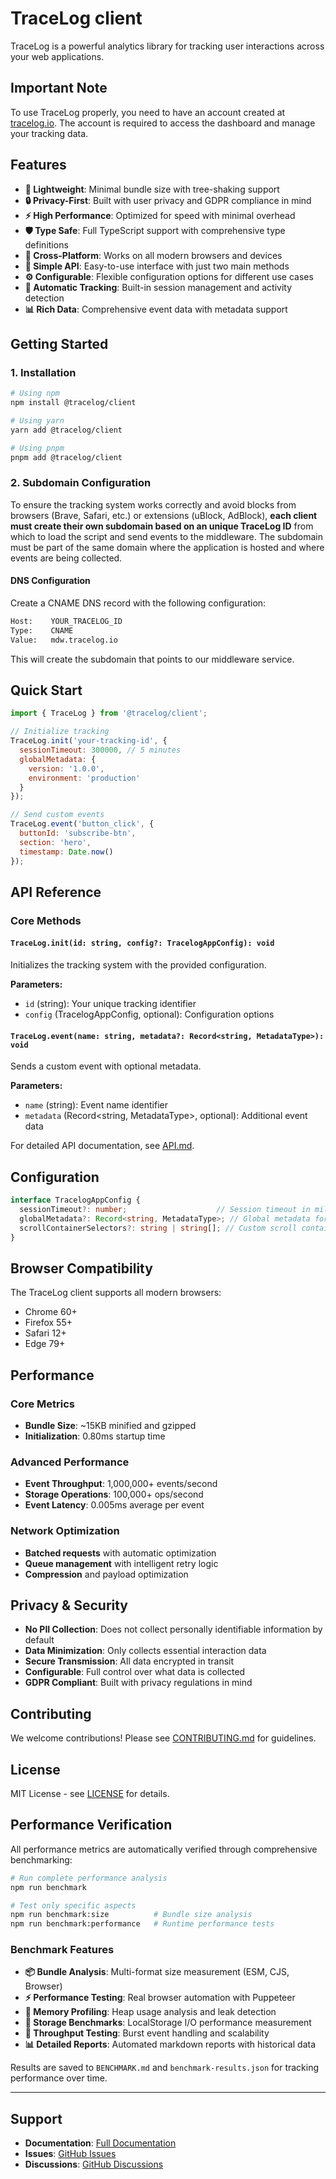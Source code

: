 # TraceLog client

TraceLog is a powerful analytics library for tracking user interactions across your web applications.

## Important Note

To use TraceLog properly, you need to have an account created at [tracelog.io](https://tracelog.io). The account is required to access the dashboard and manage your tracking data.

## Features

- **🚀 Lightweight**: Minimal bundle size with tree-shaking support
- **🔒 Privacy-First**: Built with user privacy and GDPR compliance in mind
- **⚡ High Performance**: Optimized for speed with minimal overhead
- **🛡️ Type Safe**: Full TypeScript support with comprehensive type definitions
- **📱 Cross-Platform**: Works on all modern browsers and devices
- **🎯 Simple API**: Easy-to-use interface with just two main methods
- **⚙️ Configurable**: Flexible configuration options for different use cases
- **🔄 Automatic Tracking**: Built-in session management and activity detection
- **📊 Rich Data**: Comprehensive event data with metadata support

## Getting Started

### 1. Installation

```bash
# Using npm
npm install @tracelog/client

# Using yarn
yarn add @tracelog/client

# Using pnpm
pnpm add @tracelog/client
```

### 2. Subdomain Configuration

To ensure the tracking system works correctly and avoid blocks from browsers (Brave, Safari, etc.) or extensions (uBlock, AdBlock), **each client must create their own subdomain based on an unique TraceLog ID** from which to load the script and send events to the middleware. The subdomain must be part of the same domain where the application is hosted and where events are being collected.

#### DNS Configuration
Create a CNAME DNS record with the following configuration:

```bash
Host:    YOUR_TRACELOG_ID
Type:    CNAME
Value:   mdw.tracelog.io
```

This will create the subdomain that points to our middleware service.

## Quick Start

```javascript
import { TraceLog } from '@tracelog/client';

// Initialize tracking
TraceLog.init('your-tracking-id', {
  sessionTimeout: 300000, // 5 minutes
  globalMetadata: {
    version: '1.0.0',
    environment: 'production'
  }
});

// Send custom events
TraceLog.event('button_click', {
  buttonId: 'subscribe-btn',
  section: 'hero',
  timestamp: Date.now()
});
```

## API Reference

### Core Methods

#### `TraceLog.init(id: string, config?: TracelogAppConfig): void`

Initializes the tracking system with the provided configuration.

**Parameters:**
- `id` (string): Your unique tracking identifier
- `config` (TracelogAppConfig, optional): Configuration options

#### `TraceLog.event(name: string, metadata?: Record<string, MetadataType>): void`

Sends a custom event with optional metadata.

**Parameters:**
- `name` (string): Event name identifier
- `metadata` (Record<string, MetadataType>, optional): Additional event data

For detailed API documentation, see [API.md](./API.md).

## Configuration

```typescript
interface TracelogAppConfig {
  sessionTimeout?: number;                    // Session timeout in milliseconds (default: 15 minutes)
  globalMetadata?: Record<string, MetadataType>; // Global metadata for all events
  scrollContainerSelectors?: string | string[]; // Custom scroll containers
}
```

## Browser Compatibility

The TraceLog client supports all modern browsers:

- Chrome 60+
- Firefox 55+
- Safari 12+
- Edge 79+

## Performance

### Core Metrics
- **Bundle Size**: ~15KB minified and gzipped
- **Initialization**: 0.80ms startup time

### Advanced Performance  
- **Event Throughput**: 1,000,000+ events/second
- **Storage Operations**: 100,000+ ops/second
- **Event Latency**: 0.005ms average per event

### Network Optimization
- **Batched requests** with automatic optimization
- **Queue management** with intelligent retry logic
- **Compression** and payload optimization

## Privacy & Security

- **No PII Collection**: Does not collect personally identifiable information by default
- **Data Minimization**: Only collects essential interaction data
- **Secure Transmission**: All data encrypted in transit
- **Configurable**: Full control over what data is collected
- **GDPR Compliant**: Built with privacy regulations in mind

## Contributing

We welcome contributions! Please see [CONTRIBUTING.md](./CONTRIBUTING.md) for guidelines.

## License

MIT License - see [LICENSE](./LICENSE) for details.

## Performance Verification

All performance metrics are automatically verified through comprehensive benchmarking:

```bash
# Run complete performance analysis
npm run benchmark

# Test only specific aspects
npm run benchmark:size          # Bundle size analysis  
npm run benchmark:performance   # Runtime performance tests
```

### Benchmark Features

- **📦 Bundle Analysis**: Multi-format size measurement (ESM, CJS, Browser)
- **⚡ Performance Testing**: Real browser automation with Puppeteer  
- **🧠 Memory Profiling**: Heap usage analysis and leak detection
- **💾 Storage Benchmarks**: LocalStorage I/O performance measurement
- **🚀 Throughput Testing**: Burst event handling and scalability
- **📊 Detailed Reports**: Automated markdown reports with historical data

Results are saved to `BENCHMARK.md` and `benchmark-results.json` for tracking performance over time.

---

## Support

- **Documentation**: [Full Documentation](./API.md)
- **Issues**: [GitHub Issues](https://github.com/nacorga/tracelog-script/issues)
- **Discussions**: [GitHub Discussions](https://github.com/nacorga/tracelog-script/discussions)
